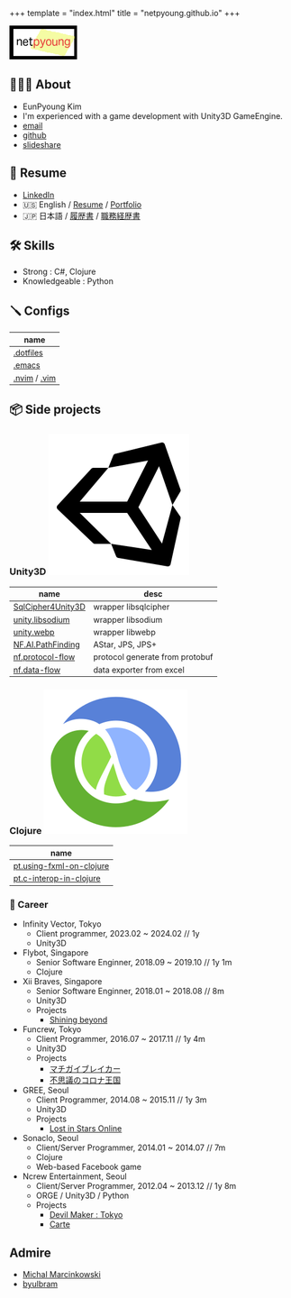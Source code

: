 +++
template = "index.html"
title = "netpyoung.github.io"
+++

![netpyoung](/resources/pic/netpyoung.png)

## 🧑🏻‍💻 About

- <span class="flag-icon flag-icon-kr flag-icon-squared"></span> EunPyoung Kim
- I'm experienced with a game development with Unity3D GameEngine.
- <i class="far fa-envelope"></i> [email](mailto:netpyoung@gmail.com)
- <i class="fab fa-github"></i> [github](http://github.com/netpyoung)
- <i class="fab fa-slideshare" aria-hidden="true"></i> [slideshare](https://www.slideshare.net/netpyoung)

## 📄 Resume

- <i class="fab fa-linkedin" aria-hidden="true"></i> [LinkedIn](https://www.linkedin.com/in/netpyoung/)
- <span class="flag-icon flag-icon-gb flag-icon-squared"></span> 🇺🇸 English / [Resume](https://docs.google.com/document/d/1sS9sx-LH2124aj4-NtRX3thAnmGLKjNRH2j2Y_3SSdQ/edit?usp=sharing) / [Portfolio](https://docs.google.com/presentation/d/1QAX_EFcksZAmCilK-Eos4qZxJ4gpBglp-202zNfVp2k/edit?usp=sharing)
- <span class="flag-icon flag-icon-jp flag-icon-squared"></span> 🇯🇵 日本語 / [履歴書](https://docs.google.com/document/d/1L6bX84n7pYPciDn6IHg1FL12Uxm_ItvQTx8BrhVRCzE/edit?usp=sharing) / [職務経歴書](https://docs.google.com/spreadsheets/d/1CiYNpmUbzp1wYeSwYQBOH0FmpZiTI0u9lfDzZD5EhMM/edit?usp=sharing)

## 🛠 Skills

- Strong : C#, Clojure
- Knowledgeable : Python

## 🪛 Configs

| name                                                                                                      |
| --------------------------------------------------------------------------------------------------------- |
| [.dotfiles](https://github.com/netpyoung/netpyoung.dotfiles)                                              |
| [.emacs](https://github.com/netpyoung/netpyoung.emacs.d)                                                  |
| [.nvim](https://github.com/netpyoung/netpyoung.nvim) / [.vim](https://github.com/netpyoung/netpyoung.vim) |

## 📦 Side projects

### Unity3D <span class="icon "><img src="/resources/icon/icons8-unity-250.png" /></span>

| name                                                                | desc                            |
| ------------------------------------------------------------------- | ------------------------------- |
| [SqlCipher4Unity3D](https://github.com/netpyoung/SqlCipher4Unity3D) | wrapper libsqlcipher            |
| [unity.libsodium](https://github.com/netpyoung/unity.libsodium)     | wrapper libsodium               |
| [unity.webp](https://github.com/netpyoung/unity.webp)               | wrapper libwebp                 |
| [NF.AI.PathFinding](https://github.com/netpyoung/NF.AI.PathFinding) | AStar, JPS, JPS+                |
| [nf.protocol-flow](https://github.com/netpyoung/nf.protocol-flow)   | protocol generate from protobuf |
| [nf.data-flow](https://github.com/netpyoung/nf.data-flow)           | data exporter from excel        |

### Clojure <span class="icon "><img src="/resources/icon/clojure.png" /></span>

| name                                                                              |
| --------------------------------------------------------------------------------- |
| [pt.using-fxml-on-clojure](https://github.com/netpyoung/pt.using-fxml-on-clojure) |
| [pt.c-interop-in-clojure](https://github.com/netpyoung/pt.c-interop-in-clojure)   |


### 🏢 Career

- Infinity Vector, Tokyo
  - Client programmer, 2023.02 ~ 2024.02 // 1y
  - Unity3D
- Flybot, Singapore
  - Senior Software Enginner, 2018.09 ~ 2019.10 // 1y 1m
  - Clojure
- Xii Braves, Singapore
  - Senior Software Enginner, 2018.01 ~ 2018.08 // 8m
  - Unity3D
  - Projects
    - [Shining beyond](https://www.youtube.com/watch?v=TeRFsJT1n4E)
- Funcrew, Tokyo
  - Client Programmer, 2016.07 ~ 2017.11 // 1y 4m
  - Unity3D
  - Projects
    - [マチガイブレイカー](https://www.youtube.com/watch?v=cIXTiWbwwzw)
    - [不思議のコロナ王国](https://www.youtube.com/watch?v=F4MlyLkPdkM)
- GREE, Seoul
  - Client Programmer, 2014.08 ~ 2015.11 // 1y 3m
  - Unity3D
  - Projects
    - [Lost in Stars Online](https://youtu.be/zaUb5cVU1nU)
- Sonaclo, Seoul
  - Client/Server Programmer, 2014.01 ~ 2014.07 // 7m
  - Clojure
  - Web-based Facebook game
- Ncrew Entertainment, Seoul
  - Client/Server Programmer, 2012.04 ~ 2013.12 // 1y 8m
  - ORGE / Unity3D / Python
  - Projects
    - [Devil Maker : Tokyo](https://www.youtube.com/watch?v=4NicQp58-kE)
    - [Carte](https://www.youtube.com/watch?v=D7rJ-9vOqRM&list=PLUuJ0ZnxV-4Q94NCCN6B9EZHaqp4BM0RM)


## Admire

- [Michal Marcinkowski](https://mm.soldat.pl/)
- [byulbram](http://blog.naver.com/byulbram)